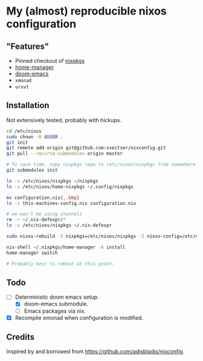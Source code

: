 # My (almost) reproducible nixos configuration

## "Features"
- Pinned checkout of [nixpkgs](https://github.com/nixos/nixpkgs)
- [home-manager](https://github.com/rycee/home-manager)
- [doom-emacs](https://github.com/hlissner/doom-emacs)
- `xmonad`
- `urxvt`

## Installation

Not extensively tested, probably with hickups.

```bash
cd /etc/nixos
sudo chown -R $USER .
git init
git remote add origin git@github.com:sveitser/nixconfig.git
git pull --recurse-submodules origin master

# To save time, copy nixpkgs repo to /etc/nixos/nixpkgs from somewhere close.
git submodules init

ln -s /etc/nixos/nixpkgs ~/nixpkgs
ln -s /etc/nixos/home-nixpkgs ~/.config/nixpkgs

mv configuration.nix{,.bkp}
ln -s this-machines-config.nix configuration.nix

# we won't be using channels
rm -r ~/.nix-defexpr/*
ln -s /etc/nixos/nixpkgs ~/.nix-defexpr

sudo nixos-rebuild -I nixpkgs=/etc/nixos/nixpkgs -I nixos-config=/etc/nixos/configuration.nix switch

nix-shell ~/.nixpkgs/home-manager -A install
home-manager switch

# Probably best to reboot at this point.
```

## Todo
- [ ] Deterministic doom emacs setup.
  + [x] doom-emacs submodule.
  + [ ] Emacs packages via nix.
- [x] Recompile xmonad when configuration is modified.

## Credits

Inspired by and borrowed from https://github.com/adisbladis/nixconfig.
